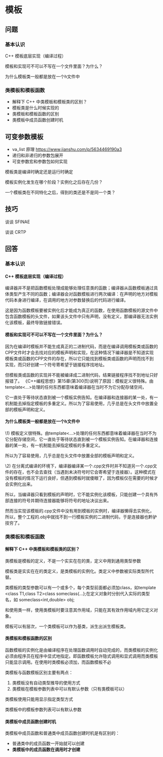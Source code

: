 # 模板

## 问题

### 基本认识

C++ 模板底层实现（编译过程）

模板和实现可不可以不写在一个文件里面？为什么？

为什么模板类一般都是放在一个h文件中

### 类模板和模板函数

* 解释下 C++ 中类模板和模板类的区别？
* 模板类是什么时候实现的
* 类模板和模板函数的区别
* 类模板中成员函数创建时机



## 可变参数模板

* va_list 原理 https://www.jianshu.com/p/5634469190a3
* 递归和非递归的参数包展开
* 可变参数宏和参数包如何实现





 模板类是编译时确定还是运行时确定

模板实例化发生在哪个阶段？实例化之后存在几份？ 

   一个模板类在不同特化之后，得到的类还是不是同一个类？

## 技巧

谈谈 SFINAE

谈谈 CRTP

## 回答

### 基本认识

#### C++ 模板底层实现（编译过程）

编译器并不是把函数模板处理成能够处理任意类的函数；编译器从函数模板通过具体类型产生不同的函数；编译器会对函数模板进行两次编译：在声明的地方对模板代码本身进行编译，在调用的地方对参数替换后的代码进行编译。

这是因为函数模板要被实例化后才能成为真正的函数，在使用函数模板的源文件中包含函数模板的头文件，如果该头文件中只有声明，没有定义，那编译器无法实例化该模板，最终导致链接错误。

#### 模板和实现可不可以不写在一个文件里面？为什么？

因为在编译时模板并不能生成真正的二进制代码，而是在编译调用模板类或函数的CPP文件时才会去找对应的模板声明和实现，在这种情况下编译器是不知道实现模板类或函数的CPP文件的存在，所以它只能找到模板类或函数的声明而找不到实现，而只好创建一个符号寄希望于链接程序找地址。

但模板类或函数的实现并不能被编译成二进制代码，结果链接程序找不到地址只好报错了。 《C++编程思想》第15章(第300页)说明了原因：模板定义很特殊。由template<…>处理的任何东西都意味着编译器在当时不为它分配存储空间，

它一直处于等待状态直到被一个模板实例告知。在编译器和连接器的某一处，有一机制能去掉指定模板的多重定义。所以为了容易使用，几乎总是在头文件中放置全部的模板声明和定义。



#### 为什么模板类一般都是放在一个h文件中

\1) 模板定义很特殊。由template<…>处理的任何东西都意味着编译器在当时不为它分配存储空间，它一直处于等待状态直到被一个模板实例告知。在编译器和连接器的某一处，有一机制能去掉指定模板的多重定义。

所以为了容易使用，几乎总是在头文件中放置全部的模板声明和定义。

 

\2) 在分离式编译的环境下，编译器编译某一个.cpp文件时并不知道另一个.cpp文件的存在，也不会去查找（当遇到未决符号时它会寄希望于连接器）。这种模式在没有模板的情况下运行良好，但遇到模板时就傻眼了，因为模板仅在需要的时候才会实例化出来。

所以，当编译器只看到模板的声明时，它不能实例化该模板，只能创建一个具有外部连接的符号并期待连接器能够将符号的地址决议出来。

然而当实现该模板的.cpp文件中没有用到模板的实例时，编译器懒得去实例化，所以，整个工程的.obj中就找不到一行模板实例的二进制代码，于是连接器也黔驴技穷了。

### 类模板和模板函数

#### 解释下 C++ 中类模板和模板类的区别？

类模板是模板的定义，不是一个实实在在的类，定义中用到通用类型参数

模板类是实实在在的类定义，是类模板的实例化。类定义中参数被实际类型所代替。

类模板的类型参数可以有一个或多个，每个类型前面都必须加class，如template <class T1,class T2>class someclass{…};在定义对象时分别代入实际的类型名，如  someclass<int,double> obj;

和使用类一样，使用类模板时要注意其作用域，只能在其有效作用域内用它定义对象。

模板可以有层次，一个类模板可以作为基类，派生出派生模板类。





#### 类模板和模板函数的区别

函数模板的实例化是由编译程序在处理函数调用时自动完成的，而类模板的实例化必须由程序员在程序中显式地指定。即函数模板允许隐式调用和显式调用而类模板只能显示调用。在使用时类模板必须加，而函数模板不必

类模板与函数模板区别主要有两点：

1. 类模板没有自动类型推导的使用方式
2. 类模板在模板参数列表中可以有默认参数（只有类模板可以）

类模板使用只能用显示指定类型方式

类模板中的模板参数列表可以有默认参数

#### 类模板中成员函数创建时机

类模板中成员函数和普通类中成员函数创建时机是有区别的：

- 普通类中的成员函数一开始就可以创建
- **类模板中的成员函数在调用时才创建**
